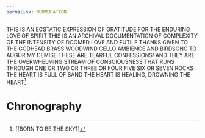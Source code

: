 ```yaml
---
permalink: MURMURATION
---
```

THIS IS AN ECSTATIC EXPRESSION OF GRATITUDE FOR THE ENDURING LOVE OF SPIRIT 
THIS IS AN ARCHIVAL DOCUMENTATION OF COMPLEXITY
OF THE INTENSITY OF DOOMED LOVE 
AND FUTILE THANKS GIVEN TO THE GODHEAD 
BRASS WOODWIND CELLO AMBIENCE AND BIRDSONG TO AUGUR MY DEMISE
THESE ARE TEARFUL CONFESSIONS!
AND  THEY ARE THE OVERWHELMING STREAM OF CONSCIOUSNESS 
THAT RUNS THROUGH ONE
OR TWO OR THREE OR 
FOUR FIVE SIX OR SEVEN ROCKS
THE HEART IS FULL OF SAND
THE HEART IS HEALING, DROWNING 
THE HEART[^h]
# Chronography

[^h]: [[BORN TO BE THE SKY]]